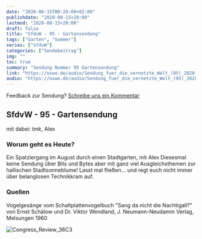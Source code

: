 ```yaml
---
date: "2020-08-15T00:20:00+02:00"
publishdate: "2020-08-15+20:00"
lastmod: "2020-08-15+20:00"
draft: false
title: "SfdvW - 95 - Gartensendung"
tags: ["Garten", "Sommer"]
series: ["SfdvW"]
categories: ["Sendebeitrag"]
img: ""
toc: true
summary: "Sendung Nummer 95 Gartensendung"
link: "https://oxwo.de/audio/Sendung_fuer_die_vernetzte_Welt_(95)_2020_08_15_Gartensendung.mp3"
audio: "https://oxwo.de/audio/Sendung_fuer_die_vernetzte_Welt_(95)_2020_08_15_Gartensendung.mp3"
---
```


<div align="center" id="example"></div>
<script src="https://cdn.podlove.org/web-player/embed.js"></script>

Feedback zur Sendung?
[Schreibe uns ein Kommentar](mailto:SfdvW@radiocorax.de)

## SfdvW - 95 - Gartensendung
mit dabei: tmk, Alex

### Worum geht es Heute?
Ein Spatziergang im August durch einen Stadtgarten, mit Alex
Diesesmal keine Sendung über Bits und Bytes aber mit ganz viel Ausgleichsthemen zur hallischen Stadtsonneblume! Lasst mal fließen... und regt euch nicht immer über belanglosen Technikkram auf.

### Quellen
Vogelgesänge vom Schaltplattenvogelbuch "Sang da nicht die Nachtigall?" von Ernst Schälow und Dr. Viktor Wendland, J. Neumann-Neudamm Verlag, Melsungen 1960

![Congress_Review_36C3](https://oxwo.de/audio/Sendung_fuer_die_vernetzte_Welt_(95)_2020_08_15_Gartensendung.jpg)

<script>
  podlovePlayer('#example', '/blog/sfdvw95.json');
</script>
